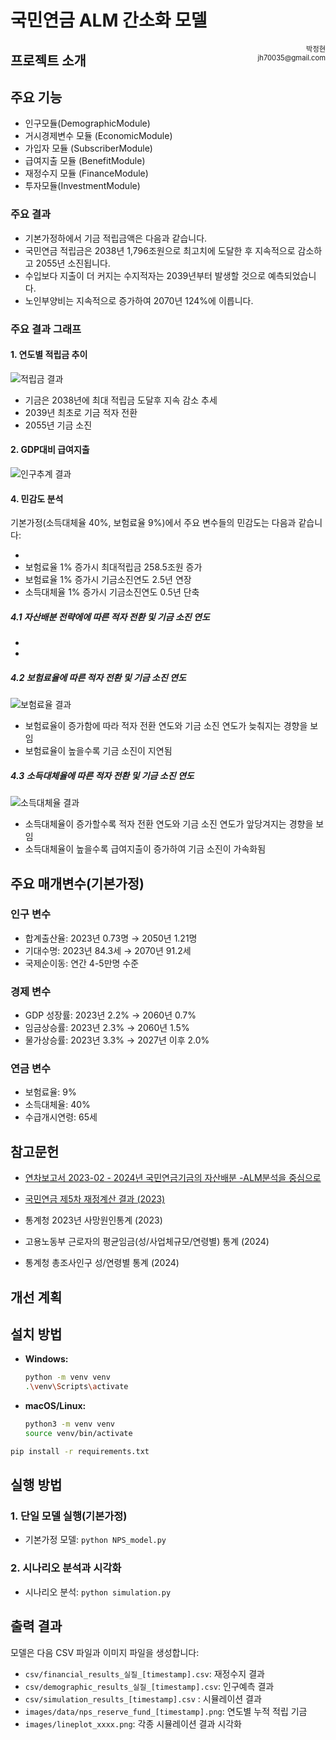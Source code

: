 # 국민연금 ALM 간소화 모델 



<div style="float: right; font-size: 0.8em; text-align: right;">
박정현<br>
jh70035@gmail.com<br>

</div>


## 프로젝트 소개 








## 주요 기능
- 인구모듈(DemographicModule)
- 거시경제변수 모듈 (EconomicModule)
- 가입자 모듈 (SubscriberModule)
- 급여지출 모듈 (BenefitModule)
- 재정수지 모듈 (FinanceModule)
- 투자모듈(InvestmentModule)

### 주요 결과
- 기본가정하에서 기금 적립금액은 다음과 같습니다. 
- 국민연금 적립금은 2038년 1,796조원으로 최고치에 도달한 후 지속적으로 감소하고 2055년 소진됩니다.
- 수입보다 지출이 더 커지는 수지적자는 2039년부터 발생할 것으로 예측되었습니다. 
- 노인부양비는 지속적으로 증가하여 2070년 124%에 이릅니다. 


### 주요 결과 그래프

#### 1. 연도별 적립금 추이
![적립금 결과](./app/static/images/default.png)
- 기금은 2038년에 최대 적립금 도달후 지속 감소 추세
- 2039년 최초로 기금 적자 전환
- 2055년 기금 소진


#### 2. GDP대비 급여지출
![인구추계 결과](./images/nps_gdp_expenditure.png)


#### 4. 민감도 분석
기본가정(소득대체율 40%, 보험료율 9%)에서 주요 변수들의 민감도는 다음과 같습니다:

- 
- 보험료율 1% 증가시 최대적립금 258.5조원 증가
- 보험료율 1% 증가시 기금소진연도 2.5년 연장
- 소득대체율 1% 증가시 기금소진연도 0.5년 단축
##### 4.1 자산배분 전략에에 따른 적자 전환 및 기금 소진 연도
- 
- 

##### 4.2 보험료율에 따른 적자 전환 및 기금 소진 연도
![보험료율 결과](./images/lineplot_deficit_depletion_by_contribution.png)
- 보험료율이 증가함에 따라 적자 전환 연도와 기금 소진 연도가 늦춰지는 경향을 보임
- 보험료율이 높을수록 기금 소진이 지연됨

##### 4.3 소득대체율에 따른 적자 전환 및 기금 소진 연도  
![소득대체율 결과](./images/lineplot_deficit_depletion_by_income_replacement.png)
- 소득대체율이 증가할수록 적자 전환 연도와 기금 소진 연도가 앞당겨지는 경향을 보임
- 소득대체율이 높을수록 급여지출이 증가하여 기금 소진이 가속화됨


## 주요 매개변수(기본가정)
### 인구 변수
- 합계출산율: 2023년 0.73명 → 2050년 1.21명
- 기대수명: 2023년 84.3세 → 2070년 91.2세
- 국제순이동: 연간 4-5만명 수준

### 경제 변수
- GDP 성장률: 2023년 2.2% → 2060년 0.7%
- 임금상승률: 2023년 2.3% → 2060년 1.5%
- 물가상승률: 2023년 3.3% → 2027년 이후 2.0%

### 연금 변수
- 보험료율: 9%
- 소득대체율: 40%
- 수급개시연령: 65세

## 참고문헌
- [연차보고서 2023-02 - 2024년 국민연금기금의 자산배분 -ALM분석을 중심으로](https://raw.githubusercontent.com/jeonghnpark/nps_mini/main/docs/(%EC%97%B0%EC%B0%A8%EB%B3%B4%EA%B3%A0%EC%84%9C%202023-02)%202024%EB%85%84%20%EA%B5%AD%EB%AF%BC%EC%97%B0%EA%B8%88%EA%B8%B0%EA%B8%88%EC%9D%98%20%EC%9E%90%EC%82%B0%EB%B0%B0%EB%B6%84%20-%20ALM%EB%B6%84%EC%84%9D%EC%9D%84%20%EC%A4%91%EC%8B%AC%EC%9C%BC%EB%A1%9C%20-%20(2).pdf)

- [국민연금 제5차 재정계산 결과 (2023)](https://raw.githubusercontent.com/jeonghnpark/nps_mini/blob/main/docs/%5B%EC%84%A4%EB%AA%85%EC%9E%90%EB%A3%8C%5D_%EC%9E%AC%EC%A0%95%EC%B6%94%EA%B3%84_%EA%B2%B0%EA%B3%BC.pdf)

- 통계청 2023년 사망원인통계 (2023)
- 고용노동부 근로자의 평균임금(성/사업체규모/연령별) 통계 (2024)
- 통계청 총조사인구 성/연령별 통계 (2024)


## 개선 계획 



## 설치 방법
*   **Windows:**
    ```bash
    python -m venv venv
    .\venv\Scripts\activate
    ```
*   **macOS/Linux:**
    ```bash
    python3 -m venv venv
    source venv/bin/activate
    ```
```bash
pip install -r requirements.txt
```



## 실행 방법
### 1. 단일 모델 실행(기본가정)
- 기본가정 모델: `python NPS_model.py`
### 2. 시나리오 분석과 시각화
- 시나리오 분석: `python simulation.py`

## 출력 결과
모델은 다음 CSV 파일과 이미지 파일을 생성합니다:
- `csv/financial_results_실질_[timestamp].csv`: 재정수지 결과
- `csv/demographic_results_실질_[timestamp].csv`: 인구예측 결과
- `csv/simulation_results_[timestamp].csv` : 시뮬레이션 결과 
- `images/data/nps_reserve_fund_[timestamp].png`: 연도별 누적 적립 기금
- `images/lineplot_xxxx.png`: 각종 시뮬레이션 결과 시각화

